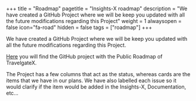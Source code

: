 +++
title = "Roadmap"
pagetitle = "Insights-X roadmap"
description = "We have created a GitHub Project where we will be keep you updated with all the future modifications regarding this Project"
weight = 1
alwaysopen = false
icon="fa-road"
hidden = false
tags = ["roadmap"]
+++

We have created a GitHub Project where we will be keep you updated with all the future modifications regarding this Project.

[Here](https://github.com/orgs/travelgateX/projects/4) you will find the GitHub project with the Public Roadmap of TravelgateX.

The Project has a few columns that act as the status, whereas cards are the items that we have in our plans. We have also labelled each issue so it would clarify if the item would be added in the Insights-X, Documentation, etc...
